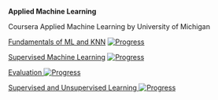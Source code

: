 **Applied Machine Learning**

Coursera Applied Machine Learning by University of Michigan

[Fundamentals of ML and KNN](https://www.coursera.org/learn/python-machine-learning/home/week/1) [![Progress](https://img.shields.io/badge/Done-✔-green.svg?style=flat)]()

[ Supervised Machine Learning](https://www.coursera.org/learn/python-machine-learning/home/week/2) [![Progress](https://img.shields.io/badge/Done-✔-green.svg?style=flat)]()

[Evaluation ](https://www.coursera.org/learn/python-machine-learning/home/week/3) [![Progress](https://img.shields.io/badge/In_Progress-80%25-red.svg?style=flat)]()

[Supervised and Unsupervised Learning ](https://www.coursera.org/learn/python-machine-learning/home/week/4) [![Progress](https://img.shields.io/badge/Not_Started-0%25-blue.svg?style=flat)]()
